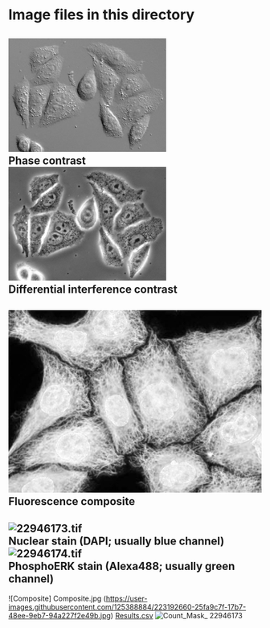 Image files in this directory
=====
![PhaseContrast.tif](PhaseContrast.tif)  
Phase contrast  
![DifferentialInterference.tif](DifferentialInterference.tif)  
Differential interference contrast  
-----

![Fluorescence_composite.tif](Fluorescence_composite.tif)  
Fluorescence composite  
-----

![22946173.tif](22946173.tif)  
Nuclear stain (DAPI; usually blue channel)
![22946174.tif](22946174.tif)  
PhosphoERK stain (Alexa488; usually green channel)
-----

![Composite] Composite.jpg (https://user-images.githubusercontent.com/125388884/223192660-25fa9c7f-17b7-48ee-9eb7-94a227f2e49b.jpg)
[Results.csv](https://github.com/VU-CSP/improc_assignment-ziehmem/files/10901912/Results.csv)
![Count_Mask_ 22946173](https://user-images.githubusercontent.com/125388884/223205019-83dba083-2ae1-470c-b0a0-cffc0521df14.jpg)
